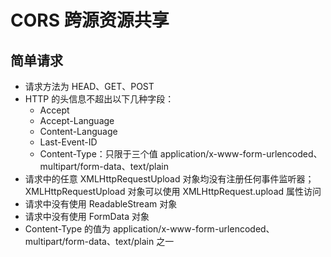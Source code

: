 # CORS 跨源资源共享
## 简单请求
- 请求方法为 HEAD、GET、POST
- HTTP 的头信息不超出以下几种字段：
  - Accept
  - Accept-Language
  - Content-Language
  - Last-Event-ID
  - Content-Type：只限于三个值 application/x-www-form-urlencoded、multipart/form-data、text/plain
- 请求中的任意 XMLHttpRequestUpload 对象均没有注册任何事件监听器；XMLHttpRequestUpload 对象可以使用 XMLHttpRequest.upload 属性访问
- 请求中没有使用 ReadableStream 对象
- 请求中没有使用 FormData 对象
- Content-Type 的值为 application/x-www-form-urlencoded、multipart/form-data、text/plain 之一
